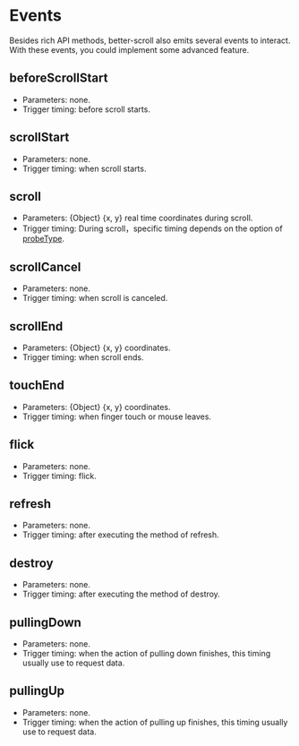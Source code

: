 # Events

Besides rich API methods, better-scroll also emits several events to interact. With these events, you could implement some advanced feature.

## beforeScrollStart
   - Parameters: none.
   - Trigger timing: before scroll starts.

## scrollStart
   - Parameters: none.
   - Trigger timing: when scroll starts.

## scroll
   - Parameters: {Object} {x, y} real time coordinates during scroll.
   - Trigger timing: During scroll，specific timing depends on the option of [probeType](/options.html#probetype).

## scrollCancel
   - Parameters: none.
   - Trigger timing: when scroll is canceled.

## scrollEnd
   - Parameters: {Object} {x, y} coordinates.
   - Trigger timing: when scroll ends.

## touchEnd
   - Parameters: {Object} {x, y} coordinates.
   - Trigger timing: when finger touch or mouse leaves.

## flick
   - Parameters: none.
   - Trigger timing: flick.

## refresh
   - Parameters: none.
   - Trigger timing: after executing the method of refresh.

## destroy
   - Parameters: none.
   - Trigger timing: after executing the method of destroy.

## pullingDown
   - Parameters: none.
   - Trigger timing: when the action of pulling down finishes, this timing usually use to request data.

## pullingUp
   - Parameters: none.
   - Trigger timing: when the action of pulling up finishes, this timing usually use to request data.





